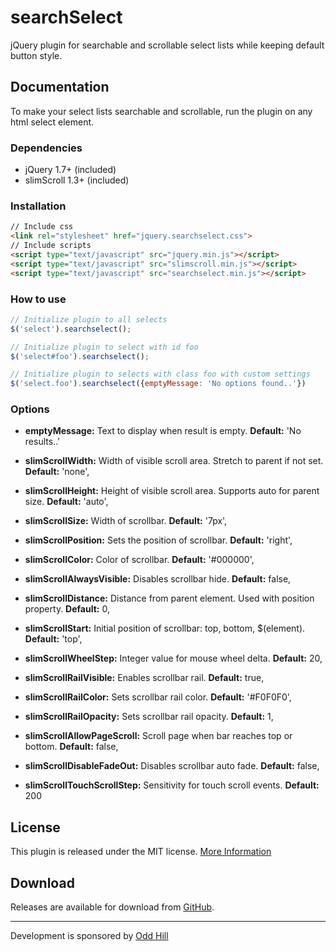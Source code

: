 # searchSelect

jQuery plugin for searchable and scrollable select lists while keeping default button style.


## Documentation

To make your select lists searchable and scrollable, run the plugin on any html select element.

### Dependencies

* jQuery 1.7+ (included)
* slimScroll 1.3+ (included)

### Installation

```html
// Include css
<link rel="stylesheet" href="jquery.searchselect.css">
// Include scripts
<script type="text/javascript" src="jquery.min.js"></script>
<script type="text/javascript" src="slimscroll.min.js"></script>
<script type="text/javascript" src="searchselect.min.js"></script>
```

### How to use

```javascript
// Initialize plugin to all selects
$('select').searchselect();

// Initialize plugin to select with id foo
$('select#foo').searchselect();

// Initialize plugin to selects with class foo with custom settings
$('select.foo').searchselect({emptyMessage: 'No options found..'})
```

### Options

* **emptyMessage:** Text to display when result is empty. **Default:** 'No results..'

* **slimScrollWidth:** Width of visible scroll area. Stretch to parent if not set. **Default:** 'none',
* **slimScrollHeight:** Height of visible scroll area. Supports auto for parent size. **Default:** 'auto',
* **slimScrollSize:** Width of scrollbar. **Default:** '7px',
* **slimScrollPosition:** Sets the position of scrollbar. **Default:** 'right',
* **slimScrollColor:** Color of scrollbar. **Default:** '#000000',
* **slimScrollAlwaysVisible:** Disables scrollbar hide. **Default:** false,
* **slimScrollDistance:** Distance from parent element. Used with position property. **Default:** 0,
* **slimScrollStart:** Initial position of scrollbar: top, bottom, $(element). **Default:** 'top',
* **slimScrollWheelStep:** Integer value for mouse wheel delta. **Default:** 20,
* **slimScrollRailVisible:** Enables scrollbar rail. **Default:** true,
* **slimScrollRailColor:** Sets scrollbar rail color. **Default:** '#F0F0F0',
* **slimScrollRailOpacity:** Sets scrollbar rail opacity. **Default:** 1,
* **slimScrollAllowPageScroll:** Scroll page when bar reaches top or bottom. **Default:** false,
* **slimScrollDisableFadeOut:** Disables scrollbar auto fade. **Default:** false,
* **slimScrollTouchScrollStep:** Sensitivity for touch scroll events. **Default:** 200


## License

This plugin is released under the MIT license.
[More Information](http://opensource.org/licenses/MIT)


## Download

Releases are available for download from
[GitHub](http://oddhill.github.io/searchSelect/).



******

Development is sponsored by [Odd Hill](http://oddhill.se)
